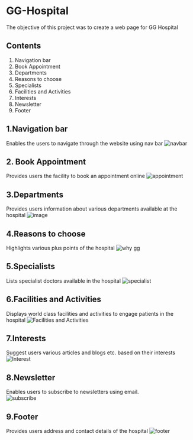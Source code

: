 # GG-Hospital
The objective of this project was to create a web page for GG Hospital

## Contents    
1. Navigation bar
2. Book Appointment
3. Departments  
4. Reasons to choose  
5. Specialists  
6. Facilities and Activities
7. Interests 
8. Newsletter  
9. Footer  

 
## 1.Navigation bar
Enables the users to navigate through the website using nav bar
![navbar](https://github.com/ninjahurricane007/HTML-CSS-Training/assets/67139570/d9c1c390-5f6c-4de5-88ef-7d71ac0a94b3)

## 2. Book Appointment
Provides users the facility to book an appointment online
![appointment](https://github.com/ninjahurricane007/HTML-CSS-Training/assets/67139570/fa3c6a5a-81de-48f6-a977-7d59b0235a9b)
 
## 3.Departments
Provides users information about various departments available at the hospital
![image](https://github.com/JoelJOL/gg-hospital/assets/63315432/7d71f802-f2a8-45f8-aa8a-a8ed47a97501)
 
## 4.Reasons to choose
Highlights various plus points of the hospital
![why gg](https://github.com/ninjahurricane007/HTML-CSS-Training/assets/67139570/133be60e-7150-45a4-85ff-e5b0d93a5437)

## 5.Specialists
Lists specialist doctors available in the hospital
![specialist](https://github.com/ninjahurricane007/HTML-CSS-Training/assets/67139570/8e33d15e-5451-4e7f-b233-1f1f89fe071c)

## 6.Facilities and Activities
Displays world class facilities and activities to engage patients in the hospital
![Facilities and Activities](https://github.com/ninjahurricane007/HTML-CSS-Training/assets/67139570/f3f2e07f-218a-4cbc-885c-1c349b313803)

## 7.Interests
Suggest users various articles and blogs etc. based on their interests
![Interest](https://github.com/ninjahurricane007/HTML-CSS-Training/assets/67139570/16de3df3-9ae4-4ada-993f-cf98e605df12)

## 8.Newsletter
Enables users to subscribe to newsletters using email.  
![subscribe](https://github.com/ninjahurricane007/HTML-CSS-Training/assets/67139570/a900c5cb-29dd-468b-911e-f5dc9a590abc)

## 9.Footer
Provides users address and contact details of the hospital 
![footer](https://github.com/ninjahurricane007/HTML-CSS-Training/assets/67139570/b1955b81-ed3e-4157-984d-148a63adfdea)
